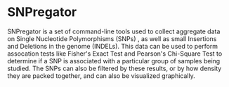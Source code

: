 SNPregator
==========

SNPregator is a set of command-line tools used to collect aggregate data on Single Nucleotide Polymorphisms (SNPs) , as well as small Insertions and Deletions in the genome (INDELs). This data can be used to perform assocation tests like Fisher's Exact Test and Pearson's Chi-Square Test to determine if a SNP is associated with a particular group of samples being studied. The SNPs can also be filtered by these results, or by how density they are packed together, and can also be visualized graphically.
